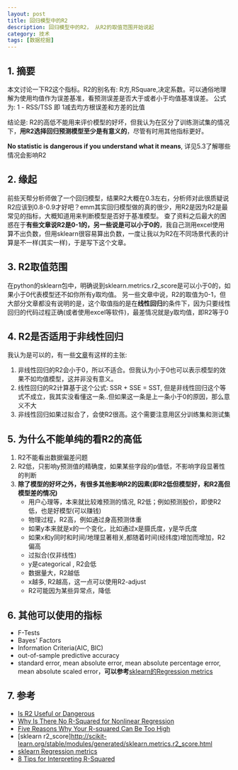 ```yaml
---
layout: post
title: 回归模型中的R2
description: 回归模型中的R2， 从R2的取值范围开始说起
category: 技术
tags: [数据挖掘]
---
```


## 1. 摘要
本文讨论一下R2这个指标。R2的别名有: R方,RSquare,决定系数。可以通俗地理解为使用均值作为误差基准，看预测误差是否大于或者小于均值基准误差。
公式为: 1 - RSS/TSS  即 1减去均方根误差和方差的比值

结论是: R2的高低不能用来评价模型的好坏，但我认为在区分了训练测试集的情况下，**用R2选择回归预测模型至少是有意义的**，尽管有时用其他指标更好。

**No statistic is dangerous if you understand what it means**, 详见5.3了解哪些情况会影响R2


## 2. 缘起
前些天帮分析师做了一个回归模型，结果R2大概在0.3左右，分析师对此很质疑说R2应该到0.8-0.9才好吧？emm其实回归模型做的真的很少，用R2是因为R2是最常见的指标，大概知道用来判断模型是否好于基准模型。
查了资料之后最大的困惑在于**有些文章说R2是0-1的，另一些说是可以小于0的**，我自己测用excel使用算不出负数，但用sklearn很容易算出负数，一度让我以为R2在不同场景代表的计算是不一样(其实一样)，于是写下这个文章。

## 3. R2取值范围
在python的sklearn包中，明确说到sklearn.metrics.r2_score是可以小于0的，如果小于0代表模型还不如你所有y取均值。
另一些文章中说，R2的取值为0-1，但大部分文章都没有说明的是，这个取值指的是在**线性回归**的条件下，因为只要线性回归的代码过程正确(或者使用excel等软件)，最差情况就是y取均值，即R2等于0

## 4. R2是否适用于非线性回归
我认为是可以的，有一些[文章](https://blog.minitab.com/blog/adventures-in-statistics-2/why-is-there-no-r-squared-for-nonlinear-regression)有这样的主张: 
1. 非线性回归的R2会小于0，所以不适合。但我认为小于0也可以表示模型的效果不如均值模型，这并非没有意义。
2. 线性回归的R2计算基于这个公式: SSR + SSE = SST,  但是非线性回归这个等式不成立，我其实没看懂这一条..但如果这一条是上一条小于0的原因，那么意义不大
3. 非线性回归如果过拟合了，会使R2很高。这个需要注意用区分训练集和测试集

## 5. 为什么不能单纯的看R2的高低
1. R2不能看出数据偏差问题
2. R2低，只影响y预测值的精确度，如果某些字段的p值低，不影响字段显著性的判断
3. **除了模型的好坏之外，有很多其他影响R2的因素(即R2低但模型好，和R2高但模型差的情况)**
	+ 用户心理等，本来就比较难预测的情况, R2低；例如预测股价，即使R2低，也是好模型(可以赚钱)
	+ 物理过程，R2高，例如通过身高预测体重
	+ 如果y本来就是x的一个变化，比如通过x是摄氏度，y是华氏度
	+ 如果x和y同时和时间/地理显著相关,都随着时间(经纬度)增加而增加，R2偏高
	+ 过拟合(仅非线性)
	+ y是categorical , R2会低
	+ 数据量大，R2越低
	+ x越多, R2越高，这一点可以使用R2-adjust
	+ R2可能因为某些异常点，降低

## 6. 其他可以使用的指标
+  F-Tests 
+  Bayes' Factors
+  Information Criteria(AIC, BIC)
+  out-of-sample predictive accuracy
+  standard error, mean absolute error, mean absolute percentage error, mean absolute scaled error，**可以参考**[sklearn的Regression metrics](https://scikit-learn.org/stable/modules/model_evaluation.html#regression-metrics)

## 7. 参考
+ [Is R2 Useful or Dangerous](https://stats.stackexchange.com/questions/13314/is-r2-useful-or-dangerous)
+ [Why Is There No R-Squared for Nonlinear Regression](https://blog.minitab.com/blog/adventures-in-statistics-2/why-is-there-no-r-squared-for-nonlinear-regression)
+ [Five Reasons Why Your R-squared Can Be Too High](https://blog.minitab.com/blog/adventures-in-statistics-2/five-reasons-why-your-r-squared-can-be-too-high)
+ [sklearn r2_score]http://scikit-learn.org/stable/modules/generated/sklearn.metrics.r2_score.html
+ [sklearn Regression metrics ](https://scikit-learn.org/stable/modules/model_evaluation.html#regression-metrics)
+ [8 Tips for Interpreting R-Squared](https://www.displayr.com/8-tips-for-interpreting-r-squared/)


